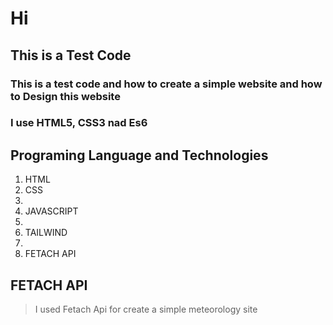 # Hi

## This is a Test Code 
### This is a test code and how to create a simple website and how to Design this website 
### I use HTML5, CSS3 nad Es6
## Programing Language and Technologies

1. HTML
2. CSS
3. 
4. JAVASCRIPT
5. 
6. TAILWIND
7. 
8. FETACH API
## FETACH API
  >I used Fetach Api for create a simple meteorology site
